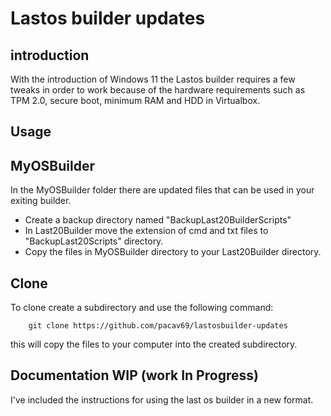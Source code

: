 # Lastos builder updates

## introduction

With the introduction of Windows 11 the Lastos builder requires a few tweaks in order to work because of the hardware requirements such as TPM 2.0, secure boot, minimum RAM and HDD in Virtualbox.

## Usage

## MyOSBuilder

In the MyOSBuilder folder there are updated files that can be used in your exiting builder.

* Create a backup directory named "BackupLast20BuilderScripts"
* In Last20Builder move the extension of cmd and txt files to "BackupLast20Scripts" directory.
* Copy the files in MyOSBuilder directory to your Last20Builder directory.

## Clone

To clone create a subdirectory and use the following command:

        git clone https://github.com/pacav69/lastosbuilder-updates 

this will copy the files to your computer into the created subdirectory.

## Documentation WIP (work In Progress)

I've included the instructions for using the last os builder in a new format.
